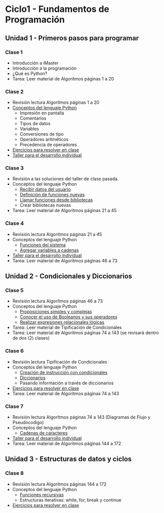 # Ciclo1 - Fundamentos de Programación

## Unidad 1 - Primeros pasos para programar 
### Clase 1
* Introducción a iMaster
* Introducción a la programación
* ¿Qué es Python?
* Tarea: Leer material de Algoritmos páginas 1 a 20

### Clase 2
* Revisión lectura Algorítmos páginas 1 a 20
* [Conceptos del lenguaje Python](clase02/conceptos_lenguaje.py)
  * Impresión en pantalla
  * Comentarios
  * Tipos de datos
  * Variables
  * Conversiones de tipo
  * Operadores aritméticos
  * Precedencia de operadores
* [Ejercicios para resolver en clase](clase02/ejercicios.md)
* [Taller para el desarrollo individual](clase02/taller.md)

### Clase 3
* Revisión a las soluciones del taller de clase pasada.
* Conceptos del lenguaje Python
  * [Recibir datos del usuario](clase03/recibir_datos.py)
  * [Definición de funciones nuevas](clase03/funciones_propias.py)
  * [Llamar funciones desde bibliotecas](clase03/bibliotecas_sistema.py)
  * Crear bibliotecas nuevas
* Tarea: Leer material de Algoritmos páginas 21 a 45

### Clase 4
* Revisión lectura Algorítmos páginas 21 a 45
* Conceptos del lenguaje Python
  * [Funciones del sistema](clase04/funciones_sistema.py)
  * [Agregar variables a cadenas](clase04/formato_cadenas.py)
* [Taller para el desarrollo individual](clase04/taller.md)
* Tarea: Leer material de Algoritmos páginas 46 a 73

## Unidad 2 - Condicionales y Diccionarios
### Clase 5
* Revisión lectura Algorítmos páginas 46 a 73
* Conceptos del lenguaje Python
  * [Proposiciones simples y complejas](clase05/proposiciones.md)
  * [Conocer el uso de Booleanos y sus operadores](clase05/operaciones_logicas.md)
  * [Realizar expresiones relacionales lógicas](clase05/expresiones_logicas.md)
* Tarea: Leer material de Tipificación de Condicionales
* Tarea: Leer material de Algoritmos páginas 74 a 143 (se revisará dentro de dos (2) clases)

### Clase 6
* Revisión lectura Tipificación de Condicionales
* Conceptos del lenguaje Python
  * [Creación de instrucción con condicionales](clase06/operadores_condicionales.py)
  * [Diccionarios](clase06/diccionarios.py)
  * Pasando información a través de diccionarios
* [Ejercicios para resolver en clase](clase06/ejercicios.md)
* Tarea: Leer material de Algoritmos páginas 74 a 143

### Clase 7
* Revisión lectura Algorítmos páginas 74 a 143 (Diagramas de Flujo y Pseudocodigo)
* Conceptos del lenguaje Python
  * [Cadenas de caracteres](clase07/strings.py)
* [Taller para el desarrollo individual](clase07/taller.md)
* Tarea: Leer material de Algoritmos páginas 144 a 172

## Unidad 3 - Estructuras de datos y ciclos
### Clase 8
* Revisión lectura Algorítmos páginas 144 a 172
* Conceptos del lenguaje Python
  * [Funciones recursivas](clase08/funciones_recursivas.md)
  * Estructuras iterativas: while, for, break y continue
* [Ejercicios para resolver en clase](clase08/ejercicios.md)

[//]: # (### Clase 9)
[//]: # (* Conceptos del lenguaje Python)
[//]: # (  * Expresiones booleanas)

[//]: # (### Clase 10)
[//]: # (* [Ejercicios para resolver en clase] claseX/ejercicios.md)
[//]: # (* [Taller para el desarrollo individual] claseX/taller.md)
